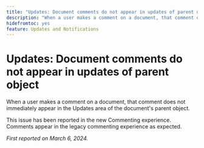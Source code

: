 ```yaml
---
title: "Updates: Document comments do not appear in updates of parent object"
description: "When a user makes a comment on a document, that comment does not immediately appear in the Updates area of the document's parent object."
hidefromtoc: yes
feature: Updates and Notifications
---
```


# Updates: Document comments do not appear in updates of parent object

<!--WF, WFP-->

When a user makes a comment on a document, that comment does not immediately appear in the Updates area of the document's parent object.

This issue has been reported in the new Commenting experience. Comments appear in the legacy commenting experience as expected.

_First reported on March 6, 2024._
